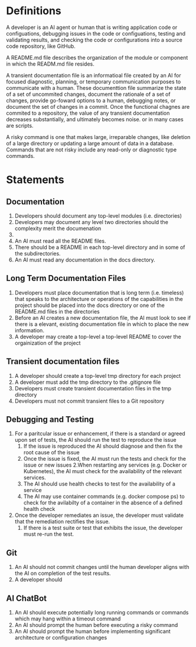 # Definitions

A developer is an AI agent or human that is writing application code or configuations, debugging issues in the code or configuations, testing and validating results, and checking the code or configurations into a source code repository, like GitHub.

A README.md file describes the organization of the module or component in which the READM.md file resides. 

A transient documentation file is an informatioal file created by an AI for focused diagnostic, planning, or temporary communication purposes to communicate with a human. These documenttion file summarize the state of a set of uncommited changes, document the rationale of a set of changes, provide go-foward options to a human, debugging notes, or document the set of changes in a commit. Once the functional chagnes are commited to a repository, the value of any transient documentation decreases substantially, and ultimately becomes noise.
or in many cases are scripts. 

A risky command is one that makes large, irreparable changes, like deletion of a large directory or updating a large amount of data in a database. Commands that are not risky include any read-only or diagnostic type commands. 

# Statements

## Documentation 

1. Developers should document any top-level modules (i.e. directories)
1. Developers may document any level two directories should the complexity merit the documenation
1. 
1. An AI must read all the README files. 
1. There should be a README in each top-level directory and in some of the subdirectories. 
1. An AI must read any documentation in the docs directory. 

## Long Term Documentation Files
1. Developers must place documentation that is long term (i.e. timeless) that speaks to the architecture or operations of the capabilities in the project should be placed into the docs directory or one of the README.md files in the directories
1. Before an AI creates a new documentation file, the AI must look to see if there is a elevant, existing documentation file in which to place the new information.
1. A developer may create a top-level a top-level README to cover the orgainization of the project


## Transient documentation files
1. A developer should create a top-level tmp directory for each project
1. A developer must add the tmp directory to the .gitignore file
1. Developers must create transient documentation files in the tmp directory
1. Developers must not commit transient files to a Git repository


## Debugging and Testing
1. For a paritcular issue or enhancement, if there is a standard or agreed upon set of tests, the AI should run the test to reproduce the issue
   1. If the issue is reproduced the AI should diagnose and then fix the root cause of the issue
   1. Once the issue is fixed, the AI must run the tests and check for the issue or new issues
2.When restarting any services (e.g. Docker or Kubernetes), the AI must check for the availability of the relevant services. 
   1. The AI should use health checks to test for the availability of a service
   1. The AI may use container commands (e.g. docker compose ps) to check for the avilabilty of a container in the absence of a defined health check
3. Once the developer remediates an issue, the developer must validate that the remediation rectifies the issue. 
   1. If there is a test suite or test that exhibits the issue, the developer must re-run the test.
## Git
1. An AI should not commit changes until the human developer aligns with the AI on completion of the test results.
1. A developer should 

## AI ChatBot

1. An AI should execute potentially long running commands or commands which may hang within a timeout command
1. An AI should prompt the human before executing a risky command
1. An AI should prompt the human before implementing significant architecture or configuration changes


